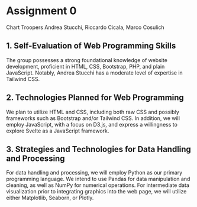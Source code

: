 # Assignment 0
Chart Troopers
Andrea Stucchi, Riccardo Cicala, Marco Cosulich

## 1. Self-Evaluation of Web Programming Skills

The group possesses a strong foundational knowledge of website development, proficient in HTML, CSS, Bootstrap, PHP, and plain JavaScript. Notably, Andrea Stucchi has a moderate level of expertise in Tailwind CSS.

## 2. Technologies Planned for Web Programming

We plan to utilize HTML and CSS, including both raw CSS and possibly frameworks such as Bootstrap and/or Tailwind CSS. In addition, we will employ JavaScript, with a focus on D3.js, and express a willingness to explore Svelte as a JavaScript framework.

## 3. Strategies and Technologies for Data Handling and Processing

For data handling and processing, we will employ Python as our primary programming language. We intend to use Pandas for data manipulation and cleaning, as well as NumPy for numerical operations. For intermediate data visualization prior to integrating graphics into the web page, we will utilize either Matplotlib, Seaborn, or Plotly.
